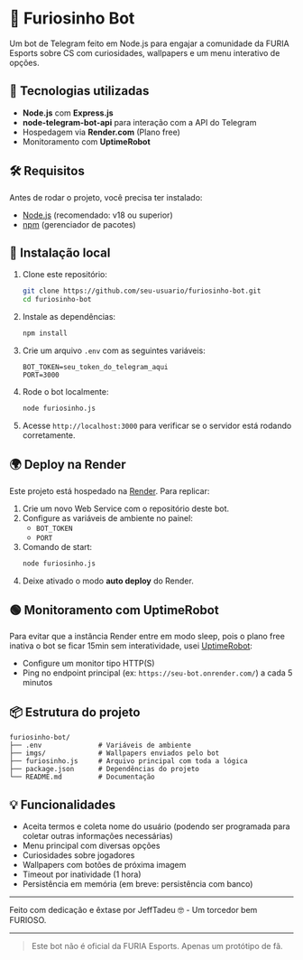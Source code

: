 # 🤖 Furiosinho Bot

Um bot de Telegram feito em Node.js para engajar a comunidade da FURIA Esports sobre CS com curiosidades, wallpapers e um menu interativo de opções.

## 🚀 Tecnologias utilizadas
- **Node.js** com **Express.js**
- **node-telegram-bot-api** para interação com a API do Telegram
- Hospedagem via **Render.com** (Plano free)
- Monitoramento com **UptimeRobot**

## 🛠️ Requisitos

Antes de rodar o projeto, você precisa ter instalado:

- [Node.js](https://nodejs.org/) (recomendado: v18 ou superior)
- [npm](https://www.npmjs.com/) (gerenciador de pacotes)

## 📁 Instalação local

1. Clone este repositório:
   ```bash
   git clone https://github.com/seu-usuario/furiosinho-bot.git
   cd furiosinho-bot
   ```

2. Instale as dependências:
   ```bash
   npm install
   ```

3. Crie um arquivo `.env` com as seguintes variáveis:
   ```env
   BOT_TOKEN=seu_token_do_telegram_aqui
   PORT=3000
   ```

4. Rode o bot localmente:
   ```bash
   node furiosinho.js
   ```

5. Acesse `http://localhost:3000` para verificar se o servidor está rodando corretamente.

## 🌍 Deploy na Render

Este projeto está hospedado na [Render](https://render.com/). Para replicar:

1. Crie um novo Web Service com o repositório deste bot.
2. Configure as variáveis de ambiente no painel:
   - `BOT_TOKEN`
   - `PORT`
3. Comando de start:
   ```bash
   node furiosinho.js
   ```
4. Deixe ativado o modo **auto deploy** do Render.

## 🟢 Monitoramento com UptimeRobot

Para evitar que a instância Render entre em modo sleep, pois o plano free inativa o bot se ficar 15min sem interatividade, usei [UptimeRobot](https://uptimerobot.com/):

- Configure um monitor tipo HTTP(S)
- Ping no endpoint principal (ex: `https://seu-bot.onrender.com/`) a cada 5 minutos

## 📦 Estrutura do projeto

```
furiosinho-bot/
├── .env              # Variáveis de ambiente
├── imgs/             # Wallpapers enviados pelo bot
├── furiosinho.js     # Arquivo principal com toda a lógica
├── package.json      # Dependências do projeto
└── README.md         # Documentação
```

## 💡 Funcionalidades

- Aceita termos e coleta nome do usuário (podendo ser programada para coletar outras informações necessárias)
- Menu principal com diversas opções
- Curiosidades sobre jogadores
- Wallpapers com botões de próxima imagem
- Timeout por inatividade (1 hora)
- Persistência em memória (em breve: persistência com banco)

---

Feito com dedicação e êxtase por JeffTadeu 🤓 - Um torcedor bem FURIOSO.

---

> Este bot não é oficial da FURIA Esports. Apenas um protótipo de fã. 
